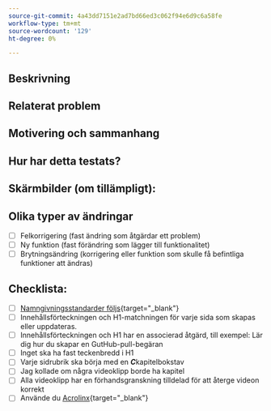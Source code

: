 ```yaml
---
source-git-commit: 4a43dd7151e2ad7bd66ed3c062f94e6d9c6a58fe
workflow-type: tm+mt
source-wordcount: '129'
ht-degree: 0%

---
```

<!--- Provide a general summary of your changes in the Title above -->

## Beskrivning

<!--- Describe your changes in detail -->

## Relaterat problem

<!--- This project only accepts pull requests related to open issues -->
<!--- If suggesting a new feature or change, please discuss it in an issue first -->
<!--- If fixing a bug, there should be an issue describing it with steps to reproduce -->
<!--- Please link to the issue here: -->

## Motivering och sammanhang

<!--- Why is this change required? What problem does it solve? -->

## Hur har detta testats?

<!--- Please describe in detail how you tested your changes. -->
<!--- Include details of your testing environment, and the tests you ran to -->
<!--- see how your change affects other areas of the code, etc. -->

## Skärmbilder (om tillämpligt):

## Olika typer av ändringar

<!--- What types of changes does your code introduce? Put an `x` in all the boxes that apply: -->

- [ ] Felkorrigering (fast ändring som åtgärdar ett problem)
- [ ] Ny funktion (fast förändring som lägger till funktionalitet)
- [ ] Brytningsändring (korrigering eller funktion som skulle få befintliga funktioner att ändras)

## Checklista:


<!--- Go over all the following points, and put an `x` in all the boxes that apply. -->
<!--- If you're unsure about any of these, don't hesitate to ask. We're here to help! -->

- [ ] [Namngivningsstandarder följs]([https://opensource.adobe.com/cla.html](https://wiki.corp.adobe.com/display/DMSArchitecture/Naming+Standards)){target="_blank"}
- [ ] Innehållsförteckningen och H1-matchningen för varje sida som skapas eller uppdateras.
- [ ] Innehållsförteckningen och H1 har en associerad åtgärd, till exempel: Lär dig hur du skapar en GutHub-pull-begäran
- [ ] Inget ska ha fast teckenbredd i H1
- [ ] Varje sidrubrik ska börja med en ***C***kapitelbokstav
- [ ] Jag kollade om några videoklipp borde ha kapitel
- [ ] Alla videoklipp har en förhandsgranskning tilldelad för att återge videon korrekt
- [ ] Använde du [Acrolinx](https://experienceleague.corp.adobe.com/docs/authoring-guide-exl/using/style-guide/acrolinx.html){target="_blank"}
